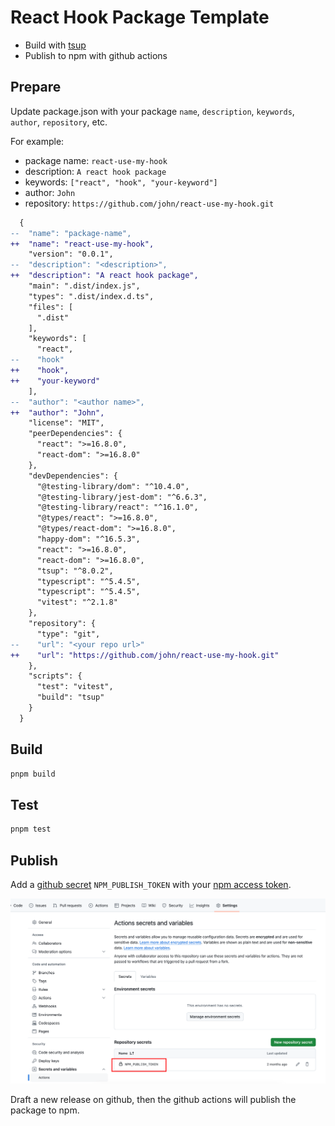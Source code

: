 # React Hook Package Template

- Build with [tsup](https://tsup.egoist.dev/)
- Publish to npm with github actions

## Prepare

Update package.json with your package `name`, `description`, `keywords`, `author`, `repository`, etc.

For example:

- package name: `react-use-my-hook`
- description: `A react hook package`
- keywords: `["react", "hook", "your-keyword"]`
- author: `John`
- repository: `https://github.com/john/react-use-my-hook.git`

```diff
  {
--  "name": "package-name",
++  "name": "react-use-my-hook",
    "version": "0.0.1",
--  "description": "<description>",
++  "description": "A react hook package",
    "main": ".dist/index.js",
    "types": ".dist/index.d.ts",
    "files": [
      ".dist"
    ],
    "keywords": [
      "react",
--    "hook"
++    "hook",
++    "your-keyword"
    ],
--  "author": "<author name>",
++  "author": "John",
    "license": "MIT",
    "peerDependencies": {
      "react": ">=16.8.0",
      "react-dom": ">=16.8.0"
    },
    "devDependencies": {
      "@testing-library/dom": "^10.4.0",
      "@testing-library/jest-dom": "^6.6.3",
      "@testing-library/react": "^16.1.0",
      "@types/react": ">=16.8.0",
      "@types/react-dom": ">=16.8.0",
      "happy-dom": "^16.5.3",
      "react": ">=16.8.0",
      "react-dom": ">=16.8.0",
      "tsup": "^8.0.2",
      "typescript": "^5.4.5",
      "typescript": "^5.4.5",
      "vitest": "^2.1.8"
    },
    "repository": {
      "type": "git",
--    "url": "<your repo url>"
++    "url": "https://github.com/john/react-use-my-hook.git"
    },
    "scripts": {
      "test": "vitest",
      "build": "tsup"
    }
  }

```

## Build

```bash
pnpm build
```

## Test

```bash
pnpm test
```

## Publish

Add a [github secret](https://docs.github.com/en/actions/security-guides/using-secrets-in-github-actions) `NPM_PUBLISH_TOKEN` with your [npm access token](https://docs.npmjs.com/about-access-tokens).

![secrets and variables](media/image.png)

Draft a new release on github, then the github actions will publish the package to npm.
